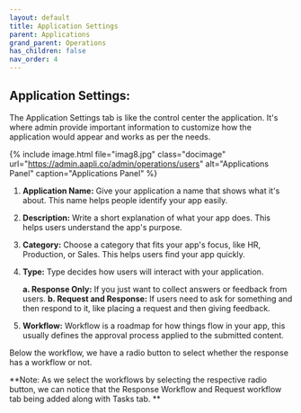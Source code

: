 ```yaml
---
layout: default
title: Application Settings 
parent: Applications
grand_parent: Operations
has_children: false
nav_order: 4
---
```


## Application Settings:

The Application Settings tab is like the control center the application. It's where admin provide important information to customize how the application would appear and works as per the needs.

{% include image.html file="imag8.jpg" class="docimage" url="https://admin.aapli.co/admin/operations/users" alt="Applications Panel" caption="Applications Panel" %}

1. **Application Name:** Give your application a name that shows what it's about. This name helps people identify your app easily.
2. **Description:** Write a short explanation of what your app does. This helps users understand the app's purpose.
3. **Category:** Choose a category that fits your app's focus, like HR, Production, or Sales. This helps users find your app quickly.
4. **Type:** Type decides how users will interact with your application.

      **a. Response Only:** If you just want to collect answers or feedback from users.
      **b. Request and Response:** If users need to ask for something and then respond to it, like placing a request and then giving feedback.

5. **Workflow:** Workflow is a roadmap for how things flow in your app, this usually defines the approval process applied to the submitted content. 

Below the workflow, we have a radio button to select whether the response has a workflow or not. 

**Note: As we select the workflows by selecting the respective radio button, we can notice that the Response Workflow and Request workflow tab being added along with Tasks tab. **

